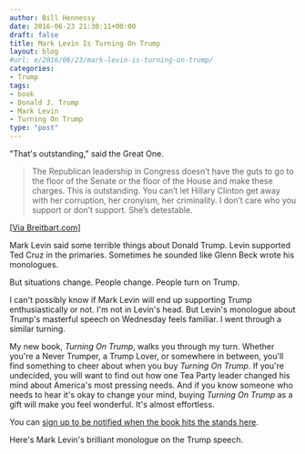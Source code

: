 ```yaml
---
author: Bill Hennessy
date: 2016-06-23 21:30:11+00:00
draft: false
title: Mark Levin Is Turning On Trump
layout: blog
#url: e/2016/06/23/mark-levin-is-turning-on-trump/
categories:
- Trump
tags:
- book
- Donald J. Trump
- Mark Levin
- Turning On Trump
type: "post"
---
```


"That's outstanding," said the Great One.



> The Republican leadership in Congress doesn’t have the guts to go to the floor of the Senate or the floor of the House and make these charges. This is outstanding. You can’t let Hillary Clinton get away with her corruption, her cronyism, her criminality. I don’t care who you support or don’t support. She’s detestable.



[[Via Breitbart.com](https://www.breitbart.com/video/2016/06/22/levin-trump-hit-it-out-of-the-park-with-very-good-speech/)]

Mark Levin said some terrible things about Donald Trump. Levin supported Ted Cruz in the primaries. Sometimes he sounded like Glenn Beck wrote his monologues.

But situations change. People change. People turn on Trump.

I can't possibly know if Mark Levin will end up supporting Trump enthusiastically or not. I'm not in Levin's head. But Levin's monologue about Trump's masterful speech on Wednesday feels familiar. I went through a similar turning.

My new book, _Turning On Trump_, walks you through my turn. Whether you're a Never Trumper, a Trump Lover, or somewhere in between, you'll find something to cheer about when you buy _Turning On Trump_. If you're undecided, you will want to find out how one Tea Party leader changed his mind about America's most pressing needs. And if you know someone who needs to hear it's okay to change your mind, buying _Turning On Trump_ as a gift will make you feel wonderful. It's almost effortless.

You can [sign up to be notified when the book hits the stands here](https://hennessysview.com/2016/06/01/what-the-world-needs-now-a-trump-book/).

Here's Mark Levin's brilliant monologue on the Trump speech.


